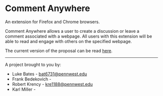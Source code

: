 # Comment Anywhere
An extension for Firefox and Chrome browsers.

Comment Anywhere allows a user to create a discussion or leave a comment associated with a webpage.
All users with this extension will be able to read and engage with others on the specified webpage.

The current version of the proposal can be read [here](docs/out/proposal.pdf).


---

A project brought to you by:
- Luke Bates - bat6731@pennwest.edu
- Frank Bedekovich - 
- Robert Krency - kre1188@pennwest.edu
- Karl Miller - 
